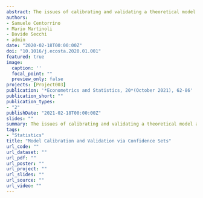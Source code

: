 ```yaml
---
abstract: The issues of calibrating and validating a theoretical model are considered, when it is required to select the parameters that better approximate the data among a finite number of alternatives. Based on a user-defined loss function, Model Confidence Sets are proposed as a tool to restrict the number of plausible alternatives, and measure the uncertainty associated to the preferred model. Furthermore, an asymptotically exact logarithmic approximation of the probability of choosing a model via a multivariate rate function is suggested. A simple numerical procedure is outlined for the computation of the latter and it is shown that the procedure yields results consistent with Model Confidence Sets. The illustration and implementation of the proposed approach is showcased in a model of inquisitiveness in ad hoc teams, relevant for bounded rationality and organizational research.
authors:
- Samuele Centorrino
- Mario Martinoli
- Davide Secchi
- admin
date: "2020-02-18T00:00:00Z"
doi: "10.1016/j.ecosta.2020.01.001"
featured: true
image:
  caption: ''
  focal_point: ""
  preview_only: false
projects: [Project003]
publication: '*Econometrics and Statistics, 20*(October 2021), 62-86'
publication_short: ""
publication_types:
- "2"
publishDate: "2021-02-18T00:00:00Z"
slides: ""
summary: The issues of calibrating and validating a theoretical model are considered, when it is required to select the parameters that better approximate the data among a finite number of alternatives. Based on a user-defined loss function, Model Confidence Sets are proposed as a tool to restrict the number of plausible alternatives, and measure the uncertainty associated to the preferred model. Furthermore, an asymptotically exact logarithmic approximation of the probability of choosing a model via a multivariate rate function is suggested. A simple numerical procedure is outlined for the computation of the latter and it is shown that the procedure yields results consistent with Model Confidence Sets. The illustration and implementation of the proposed approach is showcased in a model of inquisitiveness in ad hoc teams, relevant for bounded rationality and organizational research.
tags:
- "Statistics"
title: "Model Calibration and Validation via Confidence Sets"
url_code: ""
url_dataset: ""
url_pdf: ""
url_poster: ""
url_project: ""
url_slides: ""
url_source: ""
url_video: ""
---
```


<script type="text/javascript" src="//cdn.plu.mx/widget-details.js"></script>
<a href="https://plu.mx/plum/a/?doi=10.1016/j.ecosta.2020.01.001" class="plumx-details"></a>
